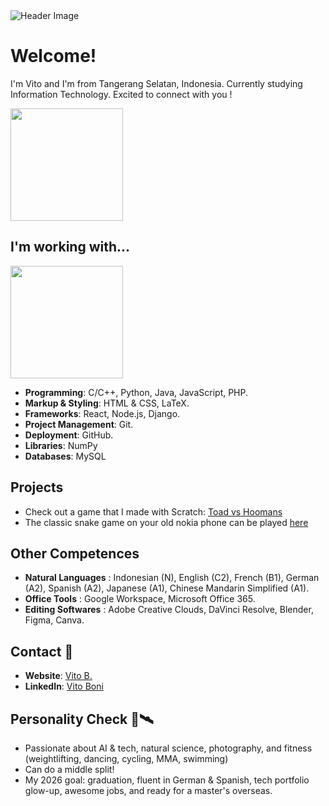 <img src="https://github.com/vito-boni/vito-boni/blob/main/cutestuff/vito_intro.gif" alt="Header Image">

# Welcome!
I'm Vito and I'm from Tangerang Selatan, Indonesia. Currently studying Information Technology. Excited to connect with you !
<p align="left">
<a href="https://github.com/vito-boni">
  <img height="180em" src="https://github-readme-stats.vercel.app/api?username=vito-boni&show_icons=true&title_color=FFFFFF&text_color=FFFFFF&icon_color=2bbc8a&bg_color=1F2633&border_color=444c56&include_all_commits=true&count_private=true&custom_title=Stats"/>
</a>
</p>

## I'm working with...

<p align="left">
<a href="https://github.com/vito-boni">
  <img height="180em" src="https://github-readme-stats.vercel.app/api/top-langs/?username=vito-boni&layout=compact&langs_count=8&title_color=FFFFFF&text_color=FFFFFF&bg_color=1F2633&border_color=444c56"/>
</a>
</p>

- **Programming**: C/C++, Python, Java, JavaScript, PHP.
- **Markup & Styling**: HTML & CSS, LaTeX.
- **Frameworks**: React, Node.js, Django.
- **Project Management**: Git.
- **Deployment**: GitHub.
- **Libraries**: NumPy
- **Databases**: MySQL

## Projects
- Check out a game that I made with Scratch: [Toad vs Hoomans](https://scratch.mit.edu/projects/944565585/)
- The classic snake game on your old nokia phone can be played [here](https://github.com/vito-boni/Python/blob/main/SNAKE-IS-SNACKING/snake.py)

## Other Competences
- **Natural Languages**  : Indonesian (N), English (C2), French (B1), German (A2), Spanish (A2), Japanese (A1), Chinese Mandarin Simplified (A1).
- **Office Tools**       : Google Workspace, Microsoft Office 365.
- **Editing Softwares**  : Adobe Creative Clouds, DaVinci Resolve, Blender, Figma, Canva.

## Contact 📲
- **Website**: [Vito B.](https://vitoboni.carrd.co)
- **LinkedIn**: [Vito Boni](https://linkedin.com/in/vito-boni)

## Personality Check 🚀🛰️
- Passionate about AI & tech, natural science, photography, and fitness (weightlifting, dancing, cycling, MMA, swimming)
- Can do a middle split!
- My 2026 goal: graduation, fluent in German & Spanish, tech portfolio glow-up, awesome jobs, and ready for a master's overseas.
